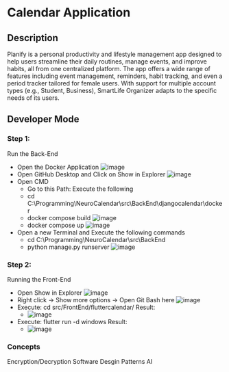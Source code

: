 # Calendar Application

## Description
Planify is a personal productivity and lifestyle management app designed to help users streamline their daily routines, manage events, and improve habits, all from one centralized platform. The app offers a wide range of features including event management, reminders, habit tracking, and even a period tracker tailored for female users. With support for multiple account types (e.g., Student, Business), SmartLife Organizer adapts to the specific needs of its users.


## Developer Mode
### Step 1:
Run the Back-End
- Open the Docker Application 
![image](https://github.com/user-attachments/assets/c1d4333a-a3fa-4ad7-a544-7e11942df459)
- Open GitHub Desktop and Click on Show in Explorer
![image](https://github.com/user-attachments/assets/4dd4c2be-3ad6-4bad-8029-9fc4c46f2c36)
- Open CMD
  - Go to this Path: Execute the following
  - cd C:\Programming\NeuroCalendar\src\BackEnd\djangocalendar\docker
  - docker compose build
    ![image](https://github.com/user-attachments/assets/67b023ef-75a1-47ce-901c-5a588c6401c7)
  - docker compose up
    ![image](https://github.com/user-attachments/assets/060275c5-908c-4c4d-b09d-fba18192156d)
- Open a new Terminal and Execute the following commands
  - cd C:\Programming\NeuroCalendar\src\BackEnd
  - python manage.py runserver
    ![image](https://github.com/user-attachments/assets/6d11828a-2843-438c-8b1c-1f01f5a04e09)


### Step 2:
Running the Front-End
- Open Show in Explorer
  ![image](https://github.com/user-attachments/assets/598825c1-5425-4cfc-98d7-9a3ffb1cf6ae)
- Right click → Show more options  → Open Git Bash here
  ![image](https://github.com/user-attachments/assets/69594d82-e61f-41da-af5a-8c2f36ed8fcb)
- Execute:  cd src/FrontEnd/fluttercalendar/
  Result:
  - ![image](https://github.com/user-attachments/assets/22270187-bee4-4cbd-a0b9-7be7db722042)
- Execute: flutter run -d windows
  Result:
  - ![image](https://github.com/user-attachments/assets/298fdaa8-7915-4115-83a0-08e692da5ab5)
 

### Concepts
Encryption/Decryption
Software Desgin Patterns 
AI 
